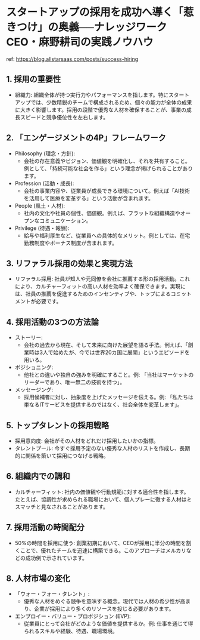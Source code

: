 # スタートアップの採用を成功へ導く「惹きつけ」の奥義──ナレッジワークCEO・麻野耕司の実践ノウハウ

ref: <https://blog.allstarsaas.com/posts/success-hiring>

## 1. 採用の重要性

- 組織力: 組織全体が持つ実行力やパフォーマンスを指します。特にスタートアップでは、少数精鋭のチームで構成されるため、個々の能力が全体の成果に大きく影響します。採用の段階で優秀な人材を確保することが、事業の成長スピードと競争優位性を左右します。

## 2. 「エンゲージメントの4P」フレームワーク

- Philosophy (理念・方針):
  - 会社の存在意義やビジョン、価値観を明確化し、それを共有すること。例として、「持続可能な社会を作る」という理念が掲げられることがあります。
- Profession (活動・成長):
  - 会社の事業内容や、従業員が成長できる環境について。例えば「AI技術を活用して医療を変革する」という活動が含まれます。
- People (風土・人材):
  - 社内の文化や社員の個性、価値観。例えば、フラットな組織構造やオープンなコミュニケーション。
- Privilege (待遇・報酬):
  - 給与や福利厚生など、従業員への具体的なメリット。例としては、在宅勤務制度やボーナス制度が含まれます。

## 3. リファラル採用の効果と実現方法

- リファラル採用: 社員が知人や元同僚を会社に推薦する形の採用活動。これにより、カルチャーフィットの高い人材を効率よく確保できます。実現には、社員の推薦を促進するためのインセンティブや、トップによるコミットメントが必要です。

## 4. 採用活動の3つの方法論

- ストーリー:
  - 会社の過去から現在、そして未来に向けた展望を語る手法。例えば、「創業時は3人で始めたが、今では世界20カ国に展開」というエピソードを用いる。
- ポジショニング:
  - 他社との違いや独自の強みを明確にすること。例: 「当社はマーケットのリーダーであり、唯一無二の技術を持つ」。
- メッセージング:
  - 採用候補者に対し、抽象度を上げたメッセージを伝える。例: 「私たちは単なるITサービスを提供するのではなく、社会全体を変革します」。

## 5. トップタレントの採用戦略

- 採用意向度: 会社がその人材をどれだけ採用したいかの指標。
- タレントプール: 今すぐ採用予定のない優秀な人材のリストを作成し、長期的に関係を築いて採用につなげる戦略。

## 6. 組織内での調和

- カルチャーフィット: 社内の価値観や行動規範に対する適合性を指します。たとえば、協調性が求められる職場において、個人プレーに徹する人材はミスマッチと見なされることがあります。

## 7. 採用活動の時間配分

- 50%の時間を採用に使う: 創業初期において、CEOが採用に半分の時間を割くことで、優れたチームを迅速に構築できる。このアプローチはメルカリなどの成功例で示されています。

## 8. 人材市場の変化

- 「ウォー・フォー・タレント」:
  - 優秀な人材をめぐる競争を意味する概念。現代では人材の希少性が高まり、企業が採用により多くのリソースを投じる必要があります。
- エンプロイー・バリュー・プロポジション (EVP):
  - 従業員にとって会社がどのような価値を提供するか。例: 仕事を通じて得られるスキルや経験、待遇、職場環境。
